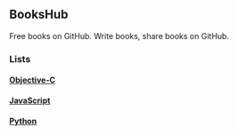 BooksHub
--------

  Free books on GitHub.
  Write books, share books on GitHub.

### Lists

#### [Objective-C](./objective-c/books.md)

#### [JavaScript](./javascript/books.md)

#### [Python](./python/books.md)
